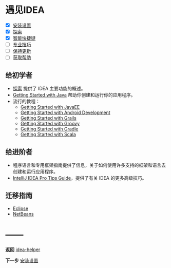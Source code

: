 # 遇见IDEA
- [x]  [安装设置](https://github.com/mrzhqiang/idea-helper/tree/master/遇见IDEA/安装设置)
- [x]  [探索](https://github.com/mrzhqiang/idea-helper/tree/master/遇见IDEA/探索)
- [x]  [智能快捷键](https://github.com/mrzhqiang/idea-helper/tree/master/遇见IDEA/智能快捷键)
- [ ]  [专业技巧](https://github.com/mrzhqiang/idea-helper/tree/master/遇见IDEA/专业技巧)
- [ ]  [保持更新](https://github.com/mrzhqiang/idea-helper/tree/master/遇见IDEA/保持更新)
- [ ]  [获取帮助](https://github.com/mrzhqiang/idea-helper/tree/master/遇见IDEA/获取帮助)

## 给初学者
- [探索](https://github.com/mrzhqiang/idea-helper/tree/master/遇见IDEA/探索) 提供了 IDEA 主要功能的概述。
- [Getting Started with  Java](https://www.jetbrains.com/help/idea/creating-running-and-packaging-your-first-java-application.html) 帮助你创建和运行你的应用程序。
- 流行的教程：
    - [Getting Started with  JavaEE](https://www.jetbrains.com/help/idea/developing-a-java-ee-application.html)
    - [Getting Started with Android  Development](https://www.jetbrains.com/help/idea/getting-started-with-android-development.html)
    - [Getting Started with  Grails](https://www.jetbrains.com/help/idea/getting-started-with-grails-3.html)
    - [Getting Started with  Groovy](https://www.jetbrains.com/help/idea/getting-started-with-groovy.html)
    - [Getting Started with  Gradle](https://www.jetbrains.com/help/idea/getting-started-with-gradle.html)
    - [Getting Started with  Scala](https://www.jetbrains.com/help/idea/run-debug-and-test-scala.html)

## 给进阶者
- 程序语言和专用框架指南提供了信息，关于如何使用许多支持的框架和语言去创建和运行应用程序。
- [IntelliJ IDEA Pro Tips Guide](https://www.jetbrains.com/help/idea/intellij-idea-pro-tips.html)，提供了有关 IDEA 的更多高级技巧。

## 迁移指南
- [Eclipse](https://www.jetbrains.com/help/idea/eclipse.html)
- [NetBeans](https://www.jetbrains.com/help/idea/netbeans.html)


# ——
**返回** [idea-helper](https://github.com/mrzhqiang/idea-helper/)

**下一步** [安装设置](https://github.com/mrzhqiang/idea-helper/tree/master/遇见IDEA/安装设置/)

